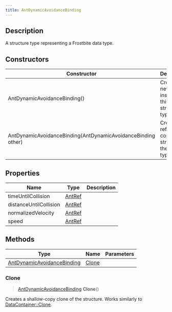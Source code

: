 ```yaml
---
title: AntDynamicAvoidanceBinding
---
```

## Description

A structure type representing a Frostbite data type.

## Constructors

| Constructor                                                  | Description                                              |
| ------------------------------------------------------------ | -------------------------------------------------------- |
| AntDynamicAvoidanceBinding()                                 | Create a new instance of this structure type.            |
| AntDynamicAvoidanceBinding(AntDynamicAvoidanceBinding other) | Create a reference copy of a structure of the same type. |

## Properties

| Name                   | Type             | Description |
| ---------------------- | ---------------- | ----------- |
| timeUntilCollision     | [AntRef](/vext/ref/fb/antref/) |             |
| distanceUntilCollision | [AntRef](/vext/ref/fb/antref/) |             |
| normalizedVelocity     | [AntRef](/vext/ref/fb/antref/) |             |
| speed                  | [AntRef](/vext/ref/fb/antref/) |             |

## Methods

| Type                                                     | Name            | Parameters |
| -------------------------------------------------------- | --------------- | ---------- |
| [AntDynamicAvoidanceBinding](/vext/ref/fb/antdynamicavoidancebinding/) | [Clone](#clone) |            |

### Clone

> [AntDynamicAvoidanceBinding](/vext/ref/fb/antdynamicavoidancebinding/) **Clone**()

Creates a shallow-copy clone of the structure. Works similarly to [DataContainer::Clone](/vext/ref/shared/class/datacontainer#clone).
